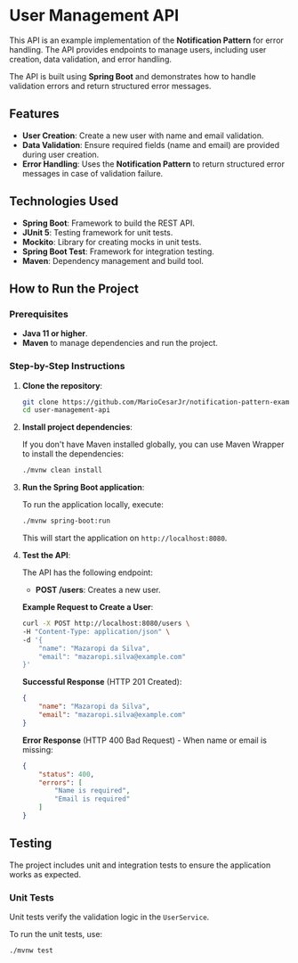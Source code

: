 # User Management API

This API is an example implementation of the **Notification Pattern** for error handling. The API provides endpoints to manage users, including user creation, data validation, and error handling.

The API is built using **Spring Boot** and demonstrates how to handle validation errors and return structured error messages.

## Features

- **User Creation**: Create a new user with name and email validation.
- **Data Validation**: Ensure required fields (name and email) are provided during user creation.
- **Error Handling**: Uses the **Notification Pattern** to return structured error messages in case of validation failure.

## Technologies Used

- **Spring Boot**: Framework to build the REST API.
- **JUnit 5**: Testing framework for unit tests.
- **Mockito**: Library for creating mocks in unit tests.
- **Spring Boot Test**: Framework for integration testing.
- **Maven**: Dependency management and build tool.

## How to Run the Project

### Prerequisites

- **Java 11 or higher**.
- **Maven** to manage dependencies and run the project.

### Step-by-Step Instructions

1. **Clone the repository**:

    ```bash
    git clone https://github.com/MarioCesarJr/notification-pattern-example
    cd user-management-api
    ```

2. **Install project dependencies**:

    If you don't have Maven installed globally, you can use Maven Wrapper to install the dependencies:

    ```bash
    ./mvnw clean install
    ```

3. **Run the Spring Boot application**:

    To run the application locally, execute:

    ```bash
    ./mvnw spring-boot:run
    ```

    This will start the application on `http://localhost:8080`.

4. **Test the API**:

    The API has the following endpoint:

    - **POST /users**: Creates a new user.

    **Example Request to Create a User**:

    ```bash
    curl -X POST http://localhost:8080/users \
    -H "Content-Type: application/json" \
    -d '{
        "name": "Mazaropi da Silva",
        "email": "mazaropi.silva@example.com"
    }'
    ```

    **Successful Response** (HTTP 201 Created):

    ```json
    {
        "name": "Mazaropi da Silva",
        "email": "mazaropi.silva@example.com"
    }
    ```

    **Error Response** (HTTP 400 Bad Request) - When name or email is missing:

    ```json
    {
        "status": 400,
        "errors": [
            "Name is required",
            "Email is required"
        ]
    }
    ```

## Testing

The project includes unit and integration tests to ensure the application works as expected.

### Unit Tests

Unit tests verify the validation logic in the `UserService`.

To run the unit tests, use:

```bash
./mvnw test
